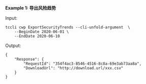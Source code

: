 **Example 1: 导出风险趋势**



Input: 

```
tccli cwp ExportSecurityTrends --cli-unfold-argument  \
    --BeginDate 2020-06-01 \
    --EndDate 2020-06-10
```

Output: 
```
{
    "Response": {
        "RequestId": "354f4ac3-8546-4516-8c8a-69e3ab73aa8a",
        "DownloadUrl": "http://download.url/xxx.csv"
    }
}
```

